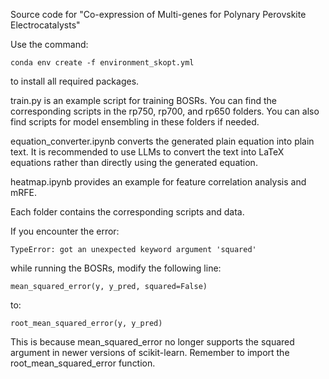 Source code for "Co-expression of Multi-genes for Polynary Perovskite Electrocatalysts"

Use the command:

    conda env create -f environment_skopt.yml

to install all required packages.

train.py is an example script for training BOSRs. You can find the corresponding scripts in the rp750, rp700, and rp650 folders. You can also find scripts for model ensembling in these folders if needed.

equation_converter.ipynb converts the generated plain equation into plain text. It is recommended to use LLMs to convert the text into LaTeX equations rather than directly using the generated equation.

heatmap.ipynb provides an example for feature correlation analysis and mRFE.

Each folder contains the corresponding scripts and data.

If you encounter the error:

    TypeError: got an unexpected keyword argument 'squared'

while running the BOSRs, modify the following line:

    mean_squared_error(y, y_pred, squared=False)

to:

    root_mean_squared_error(y, y_pred)

This is because mean_squared_error no longer supports the squared argument in newer versions of scikit-learn. Remember to import the root_mean_squared_error function.